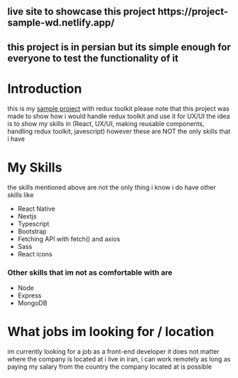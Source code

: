 <h2>live site to showcase this project https://project-sample-wd.netlify.app/ <h2>
  <p>this project is in persian but its simple enough for everyone to test the functionality of it</p>



<h1>Introduction</h1>



this is my <a href="https://project-sample-wd.netlify.app/">sample project</a> with redux toolkit please note that this project was made to show how i would handle redux toolkit and use it for UX/UI the idea is to show my skills in (React, UX/UI, making reusable components, handling redux toolkit, javescript) however these are NOT the only skills that i have



<h1>My Skills</h1>

the skills mentioned above are not the only thing i know i do have other skills like

- React Native
- Nextjs
- Typescript
- Bootstrap
- Fetching API with fetch() and axios
- Sass
- React icons




<h3>Other skills that im not as comfortable with are</h3>


- Node
- Express
- MongoDB




<h1>What jobs im looking for / location</h1>


im currently looking for a job as a front-end developer it does not matter where the company is located at i live in iran, i can work remotely as long as paying my salary from the country the company located at is possible
